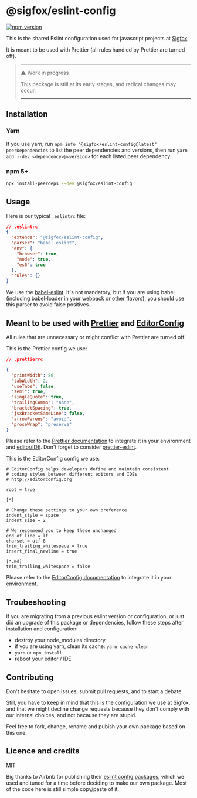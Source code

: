 # @sigfox/eslint-config

[![npm version](https://badge.fury.io/js/%40sigfox%2Feslint-config.svg)](https://www.npmjs.com/package/@sigfox/eslint-config)

This is the shared Eslint configuration used for javascript projects at [Sigfox](https://www.sigfox.com).

It is meant to be used with Prettier (all rules handled by Prettier are turned off).

> ---
>
> ⚠️ Work in progress
>
> This package is still at its early stages, and radical changes may occur.
>
> ---

## Installation

### Yarn

If you use yarn, run `npm info "@sigfox/eslint-config@latest" peerDependencies` to list the peer dependencies and versions, then run `yarn add --dev <dependency>@<version>` for each listed peer dependency.

### npm 5+

```sh
npx install-peerdeps --dev @sigfox/eslint-config
```

## Usage

Here is our typical `.eslintrc` file:

```json
// .eslintrc
{
  "extends": "@sigfox/eslint-config",
  "parser": "babel-eslint",
  "env": {
    "browser": true,
    "node": true,
    "es6": true
  },
  "rules": {}
}
```

We use the [babel-eslint](https://github.com/babel/babel-eslint/). It's not mandatory, but if you are using babel (including babel-loader in your webpack or other flavors), you should use this parser to avoid false positives.

## Meant to be used with [Prettier](https://prettier.io/) and [EditorConfig](https://editorconfig.org/)

All rules that are unnecessary or might conflict with Prettier are turned off.

This is the Prettier config we use:

```json
// .prettierrc

{
  "printWidth": 80,
  "tabWidth": 2,
  "useTabs": false,
  "semi": true,
  "singleQuote": true,
  "trailingComma": "none",
  "bracketSpacing": true,
  "jsxBracketSameLine": false,
  "arrowParens": "avoid",
  "proseWrap": "preserve"
}
```

Please refer to the [Prettier documentation](https://prettier.io/docs/en/install.html) to integrate it in your environment and [editor/IDE](https://prettier.io/docs/en/editors.html). Don't forget to consider [prettier-eslint](https://github.com/prettier/prettier-eslint).

This is the EditorConfig config we use:

```
# EditorConfig helps developers define and maintain consistent
# coding styles between different editors and IDEs
# http://editorconfig.org

root = true

[*]

# Change these settings to your own preference
indent_style = space
indent_size = 2

# We recommend you to keep these unchanged
end_of_line = lf
charset = utf-8
trim_trailing_whitespace = true
insert_final_newline = true

[*.md]
trim_trailing_whitespace = false
```

Please refer to the [EditorConfig documentation](https://editorconfig.org/) to integrate it in your environment.

## Troubeshooting

If you are migrating from a previous eslint version or configuration, or just did an upgrade of this package or dependencies, follow these steps after installation and configuration:

- destroy your node_modules directory
- if you are using yarn, clean its cache: `yarn cache clean`
- `yarn` or `npm install`
- reboot your editor / IDE

## Contributing

Don't hesitate to open issues, submit pull requests, and to start a debate.

Still, you have to keep in mind that this is the configuration we use at Sigfox, and that we might decline change requests because they don't comply with our internal choices, and not because they are stupid.

Feel free to fork, change, rename and pubish your own package based on this one.

## Licence and credits

MIT

Big thanks to Airbnb for publishing their [eslint config packages](https://github.com/airbnb/javascript/tree/master/packages), which we used and tuned for a time before deciding to make our own package. Most of the code here is still simple copy/paste of it.
